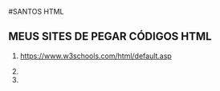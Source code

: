 #SANTOS HTML


<h2>MEUS SITES DE PEGAR CÓDIGOS HTML</h2>
<ol>

<li>
<p><a href="
https://www.w3schools.com/html/default.asp
" target="_blank">
https://www.w3schools.com/html/default.asp
</a></p>
</li>
<li>

</li>
<li>

</li>











</ol>











